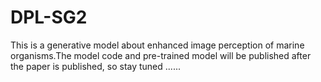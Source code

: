 # DPL-SG2
This is a generative model about enhanced image perception of marine organisms.The model code and pre-trained model will be published after the paper is published, so stay tuned ......
